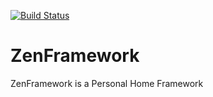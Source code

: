 [![Build Status](https://travis-ci.org/mkakpabla/zenframework.svg?branch=master)](https://travis-ci.org/mkakpabla/zenframework)
# ZenFramework
ZenFramework is a Personal Home Framework

